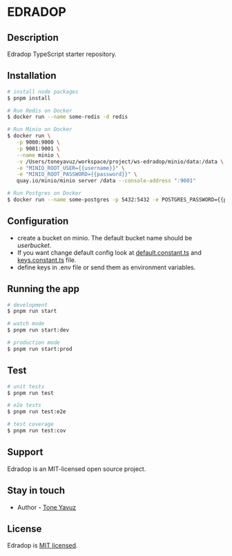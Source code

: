 # EDRADOP

## Description

 Edradop TypeScript starter repository.

## Installation

```bash
# install node packages
$ pnpm install

# Run Redis on Docker
$ docker run --name some-redis -d redis

# Run Minio on Docker
$ docker run \
   -p 9000:9000 \
   -p 9001:9001 \
   --name minio \
   -v /Users/toneyavuz/workspace/project/ws-edradop/minio/data:/data \
   -e "MINIO_ROOT_USER={{username}}" \
   -e "MINIO_ROOT_PASSWORD={{password}}" \
   quay.io/minio/minio server /data --console-address ":9001" 

# Run Postgres on Docker
$ docker run --name some-postgres -p 5432:5432 -e POSTGRES_PASSWORD={{password}} -d postgres

```

## Configuration

- create a bucket on minio. The default bucket name should be *userbucket*.
- If you want change default config look at [default.constant.ts](libs/config/src/constant/default.constant.ts) and [keys.constant.ts](libs/config/src/constant/keys.constant.ts) file.
- define keys in .env file or send them as environment variables.

## Running the app

```bash
# development
$ pnpm run start

# watch mode
$ pnpm run start:dev

# production mode
$ pnpm run start:prod
```

## Test

```bash
# unit tests
$ pnpm run test

# e2e tests
$ pnpm run test:e2e

# test coverage
$ pnpm run test:cov
```

## Support

Edradop is an MIT-licensed open source project.

## Stay in touch

- Author - [Tone Yavuz](https://toneyavuz.com)

## License

Edradop is [MIT licensed](LICENSE).
